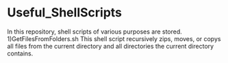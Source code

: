 # Useful_ShellScripts
In this repository, shell scripts of various purposes are stored.
1)GetFilesFromFolders.sh
This shell script recursively zips, moves, or copys all files from the current directory and all directories the current directory contains.